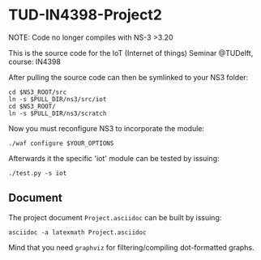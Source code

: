 # TUD-IN4398-Project2
NOTE: Code no longer compiles with NS-3 >3.20


This is the source code for the IoT (Internet of things) Seminar
@TUDelft, course: IN4398

After pulling the source code can then be symlinked to your NS3 folder:

````
cd $NS3_ROOT/src
ln -s $PULL_DIR/ns3/src/iot
cd $NS3_ROOT/
ln -s $PULL_DIR/ns3/scratch
````

Now you must reconfigure NS3 to incorporate the module:

````
./waf configure $YOUR_OPTIONS
````

Afterwards it the specific 'iot' module can be tested by issuing:
````
./test.py -s iot
````

## Document
The project document `Project.asciidoc` can be built by issuing:

````
asciidoc -a latexmath Project.asciidoc
````

Mind that you need `graphviz` for filtering/compiling dot-formatted
graphs.
